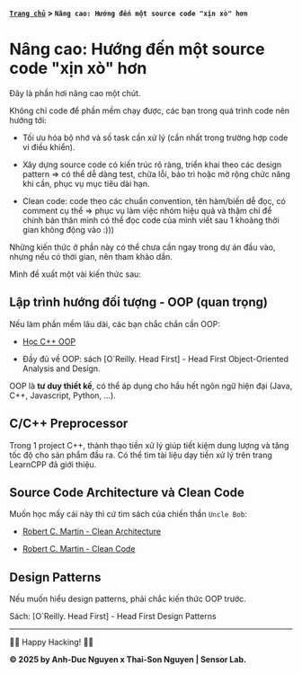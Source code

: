 
**[`Trang chủ`](README.md) > `Nâng cao: Hướng đến một source code "xịn xò" hơn`**

# Nâng cao: Hướng đến một source code "xịn xò" hơn

Đây là phần hơi nâng cao một chút.

Không chỉ code để phần mềm chạy được, các bạn trong quá trình code nên hướng tới:

- Tối ưu hóa bộ nhớ và số task cần xử lý (cần nhất trong trường hợp code vi điều khiển).

- Xây dựng source code có kiến trúc rõ ràng, triển khai theo các design pattern => có thể dễ dàng test, chữa lỗi, bảo trì hoặc mở rộng chức năng khi cần, phục vụ mục tiêu dài hạn.

- Clean code: code theo các chuẩn convention, tên hàm/biến dễ đọc, có comment cụ thể => phục vụ làm việc nhóm hiệu quả và thậm chí để chính bản thân mình có thể đọc code của mình viết sau 1 khoảng thời gian không động vào :)))

Những kiến thức ở phần này có thể chưa cần ngay trong dự án đầu vào, nhưng nếu có thời gian, nên tham khảo dần.

Mình đề xuất một vài kiến thức sau:

## Lập trình hướng đối tượng - OOP (quan trọng)

Nếu làm phần mềm lâu dài, các bạn chắc chắn cần OOP:

- [Học C++ OOP](https://www.learncpp.com/cpp-tutorial/introduction-to-object-oriented-programming/)

- Đầy đủ về OOP: sách [O`Reilly. Head First] - Head First Object-Oriented Analysis and Design.

OOP là **tư duy thiết kế**, có thể áp dụng cho hầu hết ngôn ngữ hiện đại (Java, C++, Javascript, Python, ...).

## C/C++ Preprocessor

Trong 1 project C++, thành thạo tiền xử lý giúp tiết kiệm dung lượng và tăng tốc độ cho sản phẩm đầu ra. Có thể tìm tài liệu dạy tiền xử lý trên trang LearnCPP đã giới thiệu.

## Source Code Architecture và Clean Code

Muốn học mấy cái này thì cứ tìm sách của chiến thần `Uncle Bob`:

- [Robert C. Martin - Clean Architecture](https://agorism.dev/book/software-architecture/%28Robert%20C.%20Martin%20Series%29%20Robert%20C.%20Martin%20-%20Clean%20Architecture_%20A%20Craftsman%E2%80%99s%20Guide%20to%20Software%20Structure%20and%20Design-Prentice%20Hall%20%282017%29.pdf)

- [Robert C. Martin - Clean Code](https://ptgmedia.pearsoncmg.com/images/9780132350884/samplepages/9780132350884.pdf)

## Design Patterns

Nếu muốn hiểu design patterns, phải chắc kiến thức OOP trước.

Sách: [O`Reilly. Head First] - Head First Design Patterns

***

🧑‍💻 Happy Hacking! 🧑‍💻

**© 2025 by Anh-Duc Nguyen x Thai-Son Nguyen | Sensor Lab.**